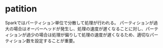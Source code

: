 # patition
Sparkではパーティション単位で分散して処理が行われる。
パーティションが過大の場合はオーバーヘッドが発生し、処理の速度が遅くなることに対し、パーティションが過少の場合は処理が偏りして処理の速度が遅くなるため、適切なパーティション数を設定することが重要。